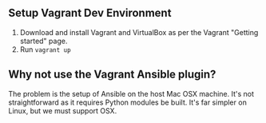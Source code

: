 Setup Vagrant Dev Environment
-----------------------------

1. Download and install Vagrant and VirtualBox as per the Vagrant "Getting started" page.
2. Run `vagrant up`

Why not use the Vagrant Ansible plugin?
---------------------------------------

The problem is the setup of Ansible on the host Mac OSX machine. It's not straightforward as it requires Python modules be built. It's far simpler on Linux, but we must support OSX.
